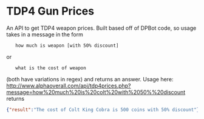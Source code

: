 # TDP4 Gun Prices
An API to get TDP4 weapon prices. Built based off of DPBot code, so usage takes in a message in the form <ul>`how much is weapon [with 50% discount]`</ul> or <ul>`what is the cost of weapon`</ul> (both have variations in regex) and returns an answer. Usage here:<br>
http://www.alphaoverall.com/api/tdp4prices.php?message=how%20much%20is%20colt%20with%2050%%20discount
returns
```json
{"result":"The cost of Colt King Cobra is 500 coins with 50% discount"}
```
